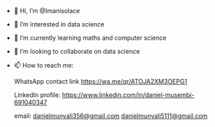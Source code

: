 - 👋 Hi, I’m @Imanisolace
- 👀 I’m interested in data science 
- 🌱 I’m currently learning maths and computer science 
- 💞️ I’m looking to collaborate on data science 
- 📫 How to reach me:

  WhatsApp contact link https://wa.me/qr/ATOJA2XM3OEPG1

   LinkedIn profile: https://www.linkedin.com/in/daniel-musembi-691040347

  email: danielmunyali356@gmail.com
             danielmunyali5111@gmail.com
<!---
Imanisolace/Imanisolace is a ✨ special ✨ repository because its `README.md` (this file) appears on your GitHub profile.
You can click the Preview link to take a look at your changes.
--->
